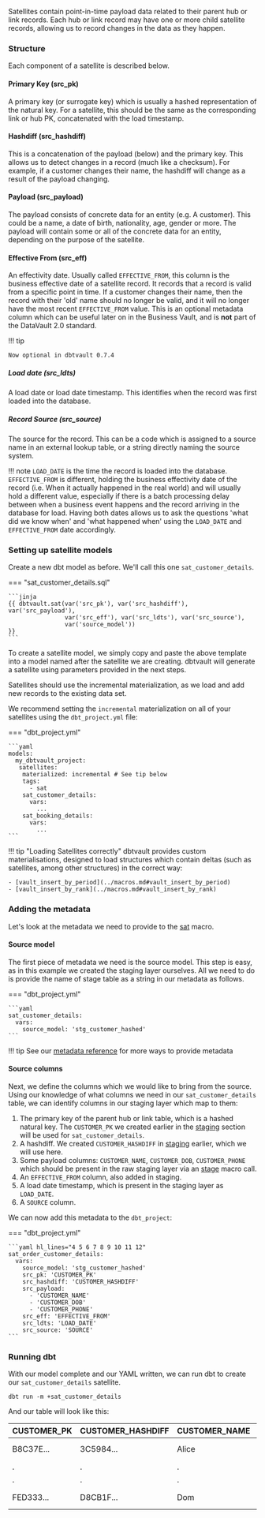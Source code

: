 Satellites contain point-in-time payload data related to their parent hub or link records. 
Each hub or link record may have one or more child satellite records, allowing us to record changes in 
the data as they happen. 

### Structure

Each component of a satellite is described below.

#### Primary Key (src_pk)
A primary key (or surrogate key) which is usually a hashed representation of the natural key.
For a satellite, this should be the same as the corresponding link or hub PK, concatenated with the load timestamp. 

#### Hashdiff (src_hashdiff)
This is a concatenation of the payload (below) and the primary key. This allows us to 
detect changes in a record (much like a checksum). For example, if a customer changes their name, the hashdiff 
will change as a result of the payload changing. 

#### Payload (src_payload)
The payload consists of concrete data for an entity (e.g. A customer). This could be
a name, a date of birth, nationality, age, gender or more. The payload will contain some or all of the
concrete data for an entity, depending on the purpose of the satellite. 

#### Effective From (src_eff)
An effectivity date. Usually called `EFFECTIVE_FROM`, this column is the business effective date of a 
satellite record. It records that a record is valid from a specific point in time.
If a customer changes their name, then the record with their 'old' name should no longer be valid, and it will no 
longer have the most recent `EFFECTIVE_FROM` value. This is an optional metadata column which can be useful later on 
in the Business Vault, and is **not** part of the DataVault 2.0 standard. 

!!! tip
    
    Now optional in dbtvault 0.7.4

##### Load date (src_ldts)
A load date or load date timestamp. This identifies when the record was first loaded into the database.

##### Record Source (src_source)
The source for the record. This can be a code which is assigned to a source name in an external lookup table, 
or a string directly naming the source system.

!!! note
    `LOAD_DATE` is the time the record is loaded into the database. `EFFECTIVE_FROM` is different, 
    holding the business effectivity date of the record (i.e. When it actually happened in the real world) and will usually 
    hold a different value, especially if there is a batch processing delay between when a business event happens and the 
    record arriving in the database for load. Having both dates allows us to ask the questions 'what did we know when' 
    and 'what happened when' using the `LOAD_DATE` and `EFFECTIVE_FROM` date accordingly. 

### Setting up satellite models

Create a new dbt model as before. We'll call this one `sat_customer_details`. 

=== "sat_customer_details.sql"

    ```jinja
    {{ dbtvault.sat(var('src_pk'), var('src_hashdiff'), var('src_payload'),
                    var('src_eff'), var('src_ldts'), var('src_source'),
                    var('source_model'))                                   }}
    ```

To create a satellite model, we simply copy and paste the above template into a model named after the satellite we
are creating. dbtvault will generate a satellite using parameters provided in the next steps.

Satellites should use the incremental materialization, as we load and add new records to the existing data set. 

We recommend setting the `incremental` materialization on all of your satellites using the `dbt_project.yml` file:

=== "dbt_project.yml"

    ```yaml
    models:
      my_dbtvault_project:
       satellites:
        materialized: incremental # See tip below
        tags:
          - sat
        sat_customer_details:
          vars:
            ...
        sat_booking_details:
          vars:
            ...
    ```

!!! tip "Loading Satellites correctly"
    dbtvault provides custom materialisations, designed to load structures which contain deltas (such as satellites, among other structures) 
    in the correct way:
    
    - [vault_insert_by_period](../macros.md#vault_insert_by_period)
    - [vault_insert_by_rank](../macros.md#vault_insert_by_rank)

### Adding the metadata

Let's look at the metadata we need to provide to the [sat](../macros.md#sat) macro.

#### Source model

The first piece of metadata we need is the source model. This step is easy, as in this example we created the 
staging layer ourselves.  All we need to do is provide the name of stage table as a string in our metadata 
as follows.

=== "dbt_project.yml"

    ```yaml
    sat_customer_details:
      vars:
        source_model: 'stg_customer_hashed'
    ```

!!! tip
    See our [metadata reference](../metadata.md#satellites) for more ways to provide metadata

#### Source columns

Next, we define the columns which we would like to bring from the source.
Using our knowledge of what columns we need in our ```sat_customer_details``` table, we can identify columns in our
staging layer which map to them:

1. The primary key of the parent hub or link table,  which is a hashed natural key. 
The `CUSTOMER_PK` we created earlier in the [staging](tut_staging.md) section will be used for `sat_customer_details`.
2. A hashdiff. We created `CUSTOMER_HASHDIFF` in [staging](tut_staging.md) earlier, which we will use here.
3. Some payload columns: `CUSTOMER_NAME`, `CUSTOMER_DOB`, `CUSTOMER_PHONE` which should be present in the 
raw staging layer via an [stage](../macros.md#stage) macro call.
4. An `EFFECTIVE_FROM` column, also added in staging. 
5. A load date timestamp, which is present in the staging layer as `LOAD_DATE`. 
6. A `SOURCE` column.

We can now add this metadata to the `dbt_project`:

=== "dbt_project.yml"

    ```yaml hl_lines="4 5 6 7 8 9 10 11 12"
    sat_order_customer_details:
      vars:
        source_model: 'stg_customer_hashed'
        src_pk: 'CUSTOMER_PK'
        src_hashdiff: 'CUSTOMER_HASHDIFF'
        src_payload:
          - 'CUSTOMER_NAME'
          - 'CUSTOMER_DOB'
          - 'CUSTOMER_PHONE'
        src_eff: 'EFFECTIVE_FROM'
        src_ldts: 'LOAD_DATE'
        src_source: 'SOURCE'
    ```


### Running dbt

With our model complete and our YAML written, we can run dbt to create our `sat_customer_details` satellite.

`dbt run -m +sat_customer_details`
    
And our table will look like this:

| CUSTOMER_PK  | CUSTOMER_HASHDIFF | CUSTOMER_NAME | CUSTOMER_DOB | CUSTOMER_PHONE  | EFFECTIVE_FROM | LOAD_DATE    | SOURCE |
| ------------ | ------------      | ----------    | ------------ | --------------- | -------------- | ----------- | ------ |
| B8C37E...    | 3C5984...         | Alice         | 1997-04-24   | 17-214-233-1214 | 1993-01-01     | 1993-01-01  | 1      |
| .            | .                 | .             | .            | .               | .              | .           | 1      |
| .            | .                 | .             | .            | .               | .              | .           | 1      |
| FED333...    | D8CB1F...         | Dom           | 2018-04-13   | 17-214-233-1217 | 1993-01-01     | 1993-01-01  | 1      |